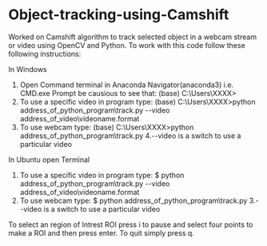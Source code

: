 # Object-tracking-using-Camshift
Worked on Camshift algorithm to track selected object in a webcam stream or video using OpenCV and Python.
To work with this code follow these following instructions:

In Windows
1. Open Command terminal in Anaconda Navigator(anaconda3) i.e. CMD.exe Prompt
    be causious to see that:  (base) C:\Users\XXXX>
2. To use a specific video in program type:
     (base) C:\Users\XXXX>python address_of_python_program\track.py --video address_of_video\videoname.format
3. To use webcam type:
     (base) C:\Users\XXXX>python address_of_python_program\track.py
4.--video is a switch to use a particular video
     
 In Ubuntu
 open Terminal
 1. To use a specific video in program type:
     $ python address_of_python_program\track.py --video address_of_video\videoname.format
 2. To use webcam type:
     $ python address_of_python_program\track.py
 3.--video is a switch to use a particular video
     
To select an region of Intrest ROI press i to pause and select four points to make a ROI and then press enter.
To quit simply press q.
